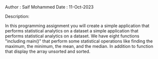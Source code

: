 Author : Saif Mohammed
Date : 11-Oct-2023 

Description: 

In this programming assignment you will create a simple application that performs statistical analytics on a dataset a simple application that performs statistical analytics on a dataset. We have eight functions "including main()" that perform some statistical operations like finding the maximum, the minimum, the mean, and the median. In addition to function that display the array unsorted and sorted. 

